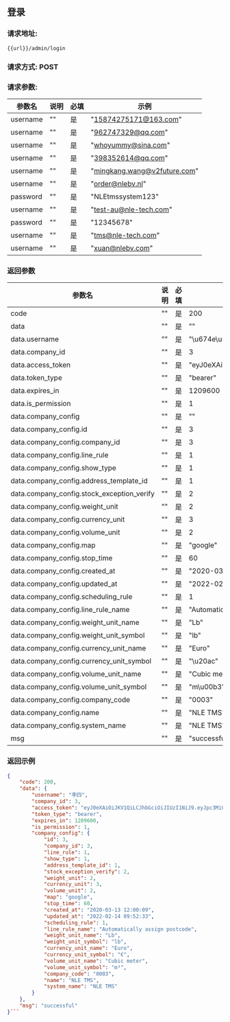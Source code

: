 ## 登录
### 请求地址:
```
{{url}}/admin/login
```
### 请求方式: POST  
### 请求参数:  

|参数名|说明|必填|示例|  
 |---|---|---|---|  
|username|""|是|"15874275171@163.com"|  
|username|""|是|"962747329@qq.com"|  
|username|""|是|"whoyummy@sina.com"|  
|username|""|是|"398352614@qq.com"|  
|username|""|是|"mingkang.wang@v2future.com"|  
|username|""|是|"order@nlebv.nl"|  
|password|""|是|"NLEtmssystem123"|  
|username|""|是|"test-au@nle-tech.com"|  
|password|""|是|"12345678"|  
|username|""|是|"tms@nle-tech.com"|  
|username|""|是|"xuan@nlebv.com"|  
### 返回参数  

|参数名|说明|必填|示例|  
 |---|---|---|---|  
|code|""|是|200|  
|data|""|是|""|  
|data.username|""|是|"\u674e\u56db"|  
|data.company_id|""|是|3|  
|data.access_token|""|是|"eyJ0eXAiOiJKV1QiLCJhbGciOiJIUzI1NiJ9.eyJpc3MiOiJodHRwOlwvXC8xMjcuMC4wLjE6MTQyODBcL2FwaVwvYWRtaW5cL2xvZ2luIiwiaWF0IjoxNjQ2ODA2MjE4LCJleHAiOjE2NDgwMTU4MTgsIm5iZiI6MTY0NjgwNjIxOCwianRpIjoiNlMyVEI1dm51elJRYUFYcSIsInN1YiI6MywicHJ2IjoiMzI5NjNhNjA2YzJmMTcxZjFjMTQzMzFlNzY5NzY2Y2Q1OTEyZWQxNSIsInJvbGUiOiJlbXBsb3llZSJ9.8UV2DXqbDWXsLvTQK5_Qiap8v9gSAxsOvNB462M281I"|  
|data.token_type|""|是|"bearer"|  
|data.expires_in|""|是|1209600|  
|data.is_permission|""|是|1|  
|data.company_config|""|是|""|  
|data.company_config.id|""|是|3|  
|data.company_config.company_id|""|是|3|  
|data.company_config.line_rule|""|是|1|  
|data.company_config.show_type|""|是|1|  
|data.company_config.address_template_id|""|是|1|  
|data.company_config.stock_exception_verify|""|是|2|  
|data.company_config.weight_unit|""|是|2|  
|data.company_config.currency_unit|""|是|3|  
|data.company_config.volume_unit|""|是|2|  
|data.company_config.map|""|是|"google"|  
|data.company_config.stop_time|""|是|60|  
|data.company_config.created_at|""|是|"2020-03-13 12:00:09"|  
|data.company_config.updated_at|""|是|"2022-02-14 09:52:33"|  
|data.company_config.scheduling_rule|""|是|1|  
|data.company_config.line_rule_name|""|是|"Automatically assign postcode"|  
|data.company_config.weight_unit_name|""|是|"Lb"|  
|data.company_config.weight_unit_symbol|""|是|"lb"|  
|data.company_config.currency_unit_name|""|是|"Euro"|  
|data.company_config.currency_unit_symbol|""|是|"\u20ac"|  
|data.company_config.volume_unit_name|""|是|"Cubic meter"|  
|data.company_config.volume_unit_symbol|""|是|"m\u00b3"|  
|data.company_config.company_code|""|是|"0003"|  
|data.company_config.name|""|是|"NLE TMS"|  
|data.company_config.system_name|""|是|"NLE TMS"|  
|msg|""|是|"successful"|  
### 返回示例
```json
{
    "code": 200,
    "data": {
        "username": "李四",
        "company_id": 3,
        "access_token": "eyJ0eXAiOiJKV1QiLCJhbGciOiJIUzI1NiJ9.eyJpc3MiOiJodHRwOlwvXC8xMjcuMC4wLjE6MTQyODBcL2FwaVwvYWRtaW5cL2xvZ2luIiwiaWF0IjoxNjQ2ODA2MjE4LCJleHAiOjE2NDgwMTU4MTgsIm5iZiI6MTY0NjgwNjIxOCwianRpIjoiNlMyVEI1dm51elJRYUFYcSIsInN1YiI6MywicHJ2IjoiMzI5NjNhNjA2YzJmMTcxZjFjMTQzMzFlNzY5NzY2Y2Q1OTEyZWQxNSIsInJvbGUiOiJlbXBsb3llZSJ9.8UV2DXqbDWXsLvTQK5_Qiap8v9gSAxsOvNB462M281I",
        "token_type": "bearer",
        "expires_in": 1209600,
        "is_permission": 1,
        "company_config": {
            "id": 3,
            "company_id": 3,
            "line_rule": 1,
            "show_type": 1,
            "address_template_id": 1,
            "stock_exception_verify": 2,
            "weight_unit": 2,
            "currency_unit": 3,
            "volume_unit": 2,
            "map": "google",
            "stop_time": 60,
            "created_at": "2020-03-13 12:00:09",
            "updated_at": "2022-02-14 09:52:33",
            "scheduling_rule": 1,
            "line_rule_name": "Automatically assign postcode",
            "weight_unit_name": "Lb",
            "weight_unit_symbol": "lb",
            "currency_unit_name": "Euro",
            "currency_unit_symbol": "€",
            "volume_unit_name": "Cubic meter",
            "volume_unit_symbol": "m³",
            "company_code": "0003",
            "name": "NLE TMS",
            "system_name": "NLE TMS"
        }
    },
    "msg": "successful"
}```
